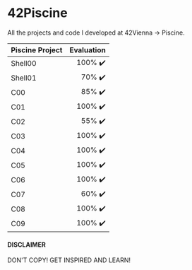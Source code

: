 # 42Piscine
All the projects and code I developed at 42Vienna -> Piscine.

| Piscine Project | Evaluation |
| --- | ---: |
| Shell00 | 100% :heavy_check_mark: |
| Shell01 | 70% :heavy_check_mark: |
| C00 | 85% :heavy_check_mark: |
| C01 | 100% :heavy_check_mark:	|
| C02 | 55% :heavy_check_mark:	|
| C03 | 100% :heavy_check_mark:	|
| C04 | 100% :heavy_check_mark:	|
| C05 | 100% :heavy_check_mark: |
| C06 | 100% :heavy_check_mark: |
| C07 | 60% :heavy_check_mark: |
| C08 | 100% :heavy_check_mark: |
| C09 | 100% :heavy_check_mark: |
#### DISCLAIMER
DON'T COPY! GET INSPIRED AND LEARN!
